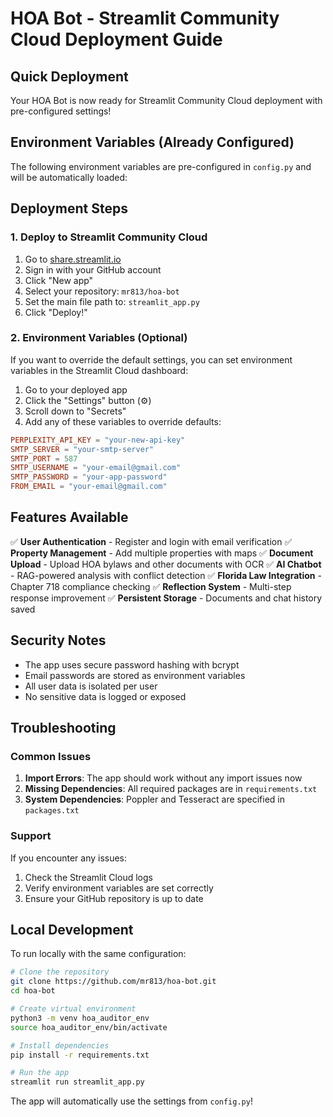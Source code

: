 # HOA Bot - Streamlit Community Cloud Deployment Guide

## Quick Deployment

Your HOA Bot is now ready for Streamlit Community Cloud deployment with pre-configured settings!

## Environment Variables (Already Configured)

The following environment variables are pre-configured in `config.py` and will be automatically loaded:



## Deployment Steps

### 1. Deploy to Streamlit Community Cloud

1. Go to [share.streamlit.io](https://share.streamlit.io)
2. Sign in with your GitHub account
3. Click "New app"
4. Select your repository: `mr813/hoa-bot`
5. Set the main file path to: `streamlit_app.py`
6. Click "Deploy!"

### 2. Environment Variables (Optional)

If you want to override the default settings, you can set environment variables in the Streamlit Cloud dashboard:

1. Go to your deployed app
2. Click the "Settings" button (⚙️)
3. Scroll down to "Secrets"
4. Add any of these variables to override defaults:

```toml
PERPLEXITY_API_KEY = "your-new-api-key"
SMTP_SERVER = "your-smtp-server"
SMTP_PORT = 587
SMTP_USERNAME = "your-email@gmail.com"
SMTP_PASSWORD = "your-app-password"
FROM_EMAIL = "your-email@gmail.com"
```

## Features Available

✅ **User Authentication** - Register and login with email verification
✅ **Property Management** - Add multiple properties with maps
✅ **Document Upload** - Upload HOA bylaws and other documents with OCR
✅ **AI Chatbot** - RAG-powered analysis with conflict detection
✅ **Florida Law Integration** - Chapter 718 compliance checking
✅ **Reflection System** - Multi-step response improvement
✅ **Persistent Storage** - Documents and chat history saved

## Security Notes

- The app uses secure password hashing with bcrypt
- Email passwords are stored as environment variables
- All user data is isolated per user
- No sensitive data is logged or exposed

## Troubleshooting

### Common Issues

1. **Import Errors**: The app should work without any import issues now
2. **Missing Dependencies**: All required packages are in `requirements.txt`
3. **System Dependencies**: Poppler and Tesseract are specified in `packages.txt`

### Support

If you encounter any issues:
1. Check the Streamlit Cloud logs
2. Verify environment variables are set correctly
3. Ensure your GitHub repository is up to date

## Local Development

To run locally with the same configuration:

```bash
# Clone the repository
git clone https://github.com/mr813/hoa-bot.git
cd hoa-bot

# Create virtual environment
python3 -m venv hoa_auditor_env
source hoa_auditor_env/bin/activate

# Install dependencies
pip install -r requirements.txt

# Run the app
streamlit run streamlit_app.py
```

The app will automatically use the settings from `config.py`!
